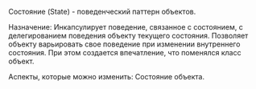 Состояние (State) - поведенческий паттерн объектов.

Назначение: Инкапсулирует поведение, связанное с состоянием, с делегированием поведения объекту текущего состояния. Позволяет объекту варьировать свое поведение при изменении внутреннего  состояния. При этом создается впечатление, что поменялся класс объект.

Аспекты, которые можно изменить: Состояние объекта.
